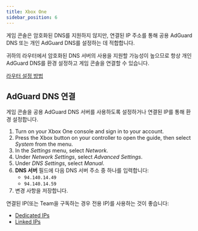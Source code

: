 ```yaml
---
title: Xbox One
sidebar_position: 6
---
```


게임 콘솔은 암호화된 DNS를 지원하지 않지만, 연결된 IP 주소를 통해 공용 AdGuard DNS 또는 개인 AdGuard DNS를 설정하는 데 적합합니다.

귀하의 라우터에서 암호화된 DNS 서버의 사용을 지원할 가능성이 높으므로 항상 개인 AdGuard DNS를 환경 설정하고 게임 콘솔을 연결할 수 있습니다.

[라우터 설정 방법](/private-dns/connect-devices/routers/routers.md)

## AdGuard DNS 연결

게임 콘솔을 공용 AdGuard DNS 서버를 사용하도록 설정하거나 연결된 IP를 통해 환경 설정합니다.

1. Turn on your Xbox One console and sign in to your account.
2. Press the Xbox button on your controller to open the guide, then select _System_ from the menu.
3. In the _Settings_ menu, select _Network_.
4. Under _Network Settings_, select _Advanced Settings_.
5. Under _DNS Settings_, select _Manual_.
6. **DNS 서버** 필드에 다음 DNS 서버 주소 중 하나를 입력합니다:
   - `94.140.14.49`
   - `94.140.14.59`
7. 변경 사항을 저장합니다.

연결된 IP(또는 Team을 구독하는 경우 전용 IP)를 사용하는 것이 좋습니다:

- [Dedicated IPs](/private-dns/connect-devices/other-options/dedicated-ip.md)
- [Linked IPs](/private-dns/connect-devices/other-options/linked-ip.md)
